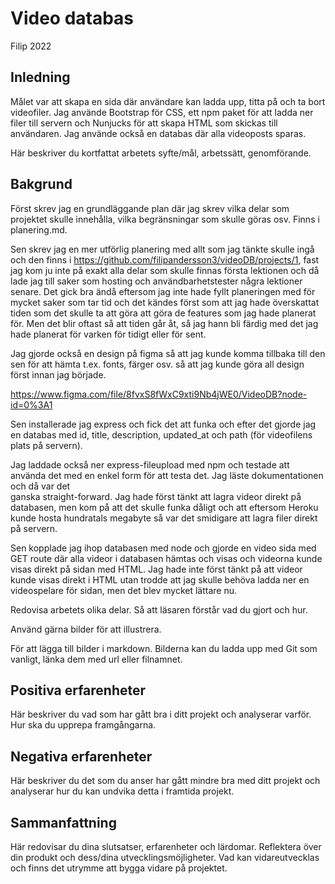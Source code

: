# Video databas

Filip 2022

## Inledning

Målet var att skapa en sida där användare kan ladda upp, titta på och ta bort 
videofiler. Jag använde Bootstrap för CSS, ett npm paket för att ladda ner filer 
till servern och Nunjucks för att skapa HTML som skickas till användaren. Jag 
använde också en databas där alla videoposts sparas.

Här beskriver du kortfattat arbetets syfte/mål, arbetssätt, genomförande.

## Bakgrund

Först skrev jag en grundläggande plan där jag skrev vilka delar som projektet 
skulle innehålla, vilka begränsningar som skulle göras osv. Finns i 
planering.md. 

Sen skrev jag en mer utförlig planering med allt som jag tänkte skulle ingå och 
den finns i https://github.com/filipandersson3/videoDB/projects/1, fast jag kom 
ju inte på exakt alla delar som skulle finnas första lektionen och då lade jag 
till saker som hosting och användbarhetstester några lektioner senare. Det gick 
bra ändå eftersom jag inte hade fyllt planeringen med för mycket saker som tar 
tid och det kändes först som att jag hade överskattat tiden som det skulle ta 
att göra att göra de features som jag hade planerat för. Men det blir oftast så 
att tiden går åt, så jag hann bli färdig med det jag hade planerat för varken 
för tidigt eller för sent.

Jag gjorde också en design på figma så att jag kunde komma tillbaka till den sen 
för att hämta t.ex. fonts, färger osv. så att jag kunde göra all design först 
innan jag började. 

https://www.figma.com/file/8fvxS8fWxC9xti9Nb4jWE0/VideoDB?node-id=0%3A1

Sen installerade jag express och fick det att funka och efter det gjorde jag en 
databas med id, title, description, updated_at och path (för videofilens plats 
på servern).

Jag laddade också ner express-fileupload med npm och testade att använda det med 
en enkel form för att testa det. Jag läste dokumentationen och då var det  
ganska straight-forward. Jag hade först tänkt att lagra videor direkt på 
databasen, men kom på att det skulle funka dåligt och att eftersom Heroku kunde 
hosta hundratals megabyte så var det smidigare att lagra filer direkt på 
servern.

Sen kopplade jag ihop databasen med node och gjorde en video sida med GET route 
där alla 
videor i databasen hämtas och visas och videorna kunde visas direkt på sidan med 
HTML. Jag hade inte först tänkt på att videor kunde visas direkt i HTML utan 
trodde att jag skulle behöva ladda ner en videospelare för sidan, men det blev 
mycket lättare nu.



Redovisa arbetets olika delar. Så att läsaren förstår vad du gjort och hur.

Använd gärna bilder för att illustrera.

För att lägga till bilder i markdown. Bilderna kan du ladda upp med Git som vanligt, länka dem med url eller filnamnet.

## Positiva erfarenheter

Här beskriver du vad som har gått bra i ditt projekt och analyserar varför. Hur ska du upprepa framgångarna.

## Negativa erfarenheter

Här beskriver du det som du anser har gått mindre bra med ditt projekt och analyserar hur du kan undvika detta i framtida projekt.

## Sammanfattning

Här redovisar du dina slutsatser, erfarenheter och lärdomar. Reflektera över din produkt och dess/dina utvecklingsmöjligheter.
Vad kan vidareutvecklas och finns det utrymme att bygga vidare på projektet.